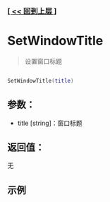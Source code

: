 ### [[ << 回到上层 ]](README.md)

# SetWindowTitle

> 设置窗口标题

```lua

SetWindowTitle(title)

```

## 参数：

+ title [string]：窗口标题

## 返回值：

无

## 示例

```lua

```